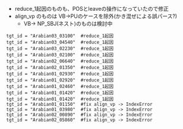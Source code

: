 - reduce_1起因のものも、POSとleaveの操作になっていたので修正
- align_vp のものは VB->PUのケースを除外(かき混ぜによる誤パース?)
    - VB-> NP_SBJ(ネスト)のものは検討中
```
tgt_id = "Arabian03_03100"  #reduce_1起因
tgt_id = "Arabian03_04540"  #reduce_1起因
tgt_id = "Arabian03_02230"  #reduce_1起因
tgt_id = "Arabian03_02100"  #reduce_1起因
tgt_id = "Arabian02_06640"  #reduce_1起因
tgt_id = "Arabian02_01350"  #reduce_1起因
tgt_id = "Arabian01_02930"  #reduce_1起因
tgt_id = "Arabian01_02920"  #reduce_1起因
tgt_id = "Arabian01_02460"  #reduce_1起因
tgt_id = "Arabian01_01420"  #reduce_1起因
tgt_id = "Arabian01_01420"  #reduce_1起因
tgt_id = "Arabian01_01150"  #fix align_vp -> IndexError
tgt_id = "Arabian01_03980"  #fix align_vp -> IndexError
tgt_id = "Arabian02_00890"  #fix align_vp -> IndexError
tgt_id = "Arabian02_05860"  #fix align_vp -> IndexError
```
